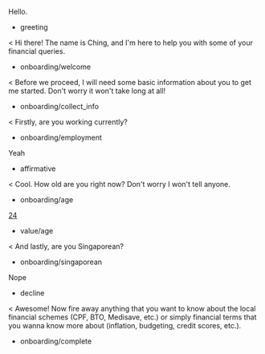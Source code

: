 Hello.
* greeting

< Hi there! The name is Ching, and I'm here to help you with some of your financial queries.
* onboarding/welcome

< Before we proceed, I will need some basic information about you to get me started. Don't worry it won't take long at all!
* onboarding/collect_info

< Firstly, are you working currently?
* onboarding/employment

Yeah
* affirmative

< Cool. How old are you right now? Don't worry I won't tell anyone.
* onboarding/age

[24](age)
* value/age

< And lastly, are you Singaporean?
* onboarding/singaporean

Nope
* decline

< Awesome! Now fire away anything that you want to know about the local financial schemes (CPF, BTO, Medisave, etc.) or simply financial terms that you wanna know more about (inflation, budgeting, credit scores, etc.).
* onboarding/complete
